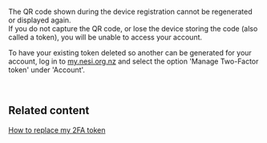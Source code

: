 The QR code shown during the device registration cannot be regenerated
or displayed again.\
If you do not capture the QR code, or lose the device storing the code
(also called a token), you will be unable to access your account. 

To have your existing token deleted so another can be generated for your
account, log in to [my.nesi.org.nz](https://my.nesi.org.nz) and select
the option \'Manage Two-Factor token\' under \'Account\'.

 

Related content
---------------

[How to replace my 2FA
token](https://support.nesi.org.nz/hc/en-gb/articles/360000684635)

 
